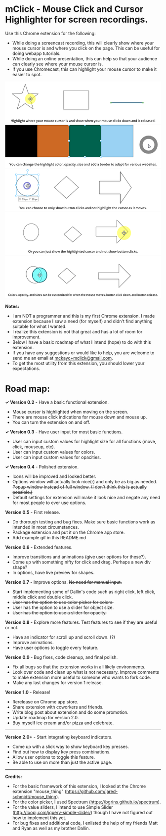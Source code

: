 # mClick - Mouse Click and Cursor Highlighter for screen recordings.

Use this Chrome extension for the following:
* While doing a screencast recording, this will clearly show where your mouse cursor is and where you click on the page. This can be useful for doing webapp tutorials.
* While doing an online presentation, this can help so that your audience can clearly see where your mouse cursor is.
* If you use Chromecast, this can highlight your mouse cursor to make it easier to spot.

![Alt text](/example01.gif?raw=true "Tutorial.")
![Alt text](/example02.gif?raw=true "Tutorial.")
![Alt text](/example03.gif?raw=true "Tutorial.")
![Alt text](/example04.gif?raw=true "Tutorial.")
![Alt text](/example05.gif?raw=true "Tutorial.")


**Notes:**
* I am NOT a programmer and this is my first Chrome extension. I made extension because I saw a need (for myself) and didn't find anything suitable for what I wanted.
* I realize this extension is not that great and has a lot of room for improvement.
* Below I have a basic roadmap of what I intend (hope) to do with this extension.
* If you have any suggestions or would like to help, you are welcome to send me an email at <mckayc+mclick@gmail.com>.
* To get the most utility from this extension, you should lower your expectations.

# Road map:

**✓ Version 0.2** - Have a basic functional extension.
* Mouse cursor is highlighted when moving on the screen.
* There are mouse click indications for mouse down and mouse up.
* You can turn the extension on and off.

**✓ Version 0.3** - Have user input for most basic functions.
* User can input custom values for highlight size for all functions (move, click, mouseup, etc).
* User can input custom values for colors.
* User can input custom values for opacities.

**✓ Version 0.4** - Polished extension.
* Icons will be improved and looked better.
* Options window will actually look nice(r) and only be as big as needed. ~~Popup window instead of full window. (I don't think this is actually possible.)~~
* Default settings for extension will make it look nice and negate any need for most people to ever use options.

**Version 0.5** - First release.
* Do thorough testing and bug fixes. Make sure basic functions work as intended in most circumstances.
* Package extension and put it on the Chrome app store.
* Add example gif in this README.md

**Version 0.6** - Extended features.
* Improve transitions and animations (give user options for these?).
* Come up with something nifty for click and drag. Perhaps a new div shape?
* In options, have live preview for shapes.

**Version 0.7** - Improve options. ~~No need for manual input.~~
* Start implementing some of Dallin's code such as right click, left click, middle click and double click.
* ~~User has the option to use color picker for colors.~~
* User has the option to use a slider for object size.
* ~~User has the option to use a slider for opacity.~~

**Version 0.8** - Explore more features. Test features to see if they are useful or not.
* Have an indicator for scroll up and scroll down. (?)
* Improve animations.
* Have user options to toggle every feature.

**Version 0.9** - Bug fixes, code cleanup, and final polish.
* Fix all bugs so that the extension works in all likely environments.
* Look over code and clean up what is not necessary. Improve comments to make extension more useful to someone who wants to fork code.
* Make any last changes for version 1 release.

**Version 1.0** - Release!
* Rerelease on Chrome app store.
* Share extension with coworkers and friends.
* Write blog post about extension and do some promotion.
* Update roadmap for version 2.0.
* Buy myself ice cream and/or pizza and celebrate.

---
**Version 2.0+** - Start integrating keyboard indicators.
* Come up with a slick way to show keyboard key presses.
* Find out how to display key press combinations.
* Allow user options to toggle this feature.
* Be able to use on more than just the active page.

---

**Credits:**
* For the basic framework of this extension, I looked at the Chrome extension "mouse_thing" (https://github.com/jared-schmidt/mouse_thing).
* For the color picker, I used Spectrum (https://bgrins.github.io/spectrum).
* For the value sliders, I intend to use Simple Slider (http://loopj.com/jquery-simple-slider/) though I have not figured out how to implement this yet.
* For bug fixes and additional code, I enlisted the help of my friends Matt and Ryan as well as my brother Dallin.
